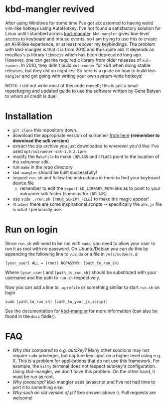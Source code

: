 # kbd-mangler revived

After using Windows for some time I've got accustomed to having weird vim-like hotkeys using AutoHotkey.
I've not found a satisfactory solution for Linux until I stumbed across [kbd-mangler][1].
`kbd-mangler` gives low-level access to keyboard and mouse events, so I am trying to use this to create an AHK-like experience, or at least recover my keybindings.
The problem with kbd-mangler is that it is from 2010 and thus quite old. It depends on mozillas's js library `libmozjs` which has been deprecated long ago.
However, one can get the required c library from older releases of `xul-runner`.
In 2010, they didn't build `xul-runner` for x64 when doing stable releases, but they did on nightlies!
So here is a guide on how to build `kbd-mangler` and get going with writing your own system-wide hotkeys!

NOTE: I did not write most of this code myself; this is just a small repackaging and updated guide to use the software written by Gena Batyan to whom all credit is due!

# Installation
- `git clone` this repository down.
- download the appropriate version of xulrunner [from here][2] **(remember to download the sdk version)**
- extract the zip archive you just downloaded to wherever you'd like: I've used `opt/xulrunner-sdk-1.9.2.1pre`
- modify the `Makefile` to make `LDFLAGS` and `CFLAGS` point to the location of the xulrunner sdk.
- run `make` in the repo directory
- `kbd-mangler` should be built successfully!
- inspect `run.sh` and follow the instructions in there to find your keyboard device file
  - remember to edit the `export LD_LIBRARY_PATH` line as to point to your xulrunner sdk folder (same as for `LDFLAGS`)
- use `sudo ./run.sh [YOUR_SCRIPT_FILE]` to make the magic appear!
- in `adam/` there are some inspirational scripts -- specifically the `ahk.js` file is what I personally use.

# Run on login
Since `run.sh` will need to be run with `sudo`, you need to allow your user to run it as root with no password.
On Ubuntu/Debian you can do this by appending the following line to `visudo` or a file in `/etc/sudoers.d`:

```
[your_user] ALL = (root) NOPASSWD: [path_to_run_sh]
```

Where `[your_user]` and `[path_to_run_sh]` should be substituted with your username and the path to `run.sh` respectively.

Now you can add a line to `.xprofile` or something similar to start `run.sh` on login

```
sudo [path_to_run_sh] [path_to_your_js_script]
```

See the documentation for [kbd-mangler][1] for more information (can also be found in the `docs` folder).

# FAQ
- *Why this compared to e.g. autokey?* Many other solutions may not require `sudo` privileges, but capture key input on a higher level using e.g. X. This is a problem for applications that do not use this framework. For example, the `kitty` terminal does not respect autokey's configuration. Using kbd-mangler, we don't have this problem. On the other hand, it must be run as root.
- *Why javascript?* kbd-mangler uses javascript and I've not had time to port it to something else.
- *Why such an old version of js?* See answer above :). Pull requests are welcome!


[1]: http://kbd-mangler.sourceforge.net/
[2]: https://ftp.mozilla.org/pub/xulrunner/nightly/2010/12/2010-12-31-03-mozilla-1.9.2/
